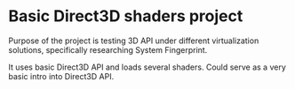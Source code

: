 # Basic Direct3D shaders project

Purpose of the project is testing 3D API under different virtualization solutions, specifically researching System Fingerprint. 

It uses basic Direct3D API and loads several shaders. Could serve as a very basic intro into Direct3D API. 
